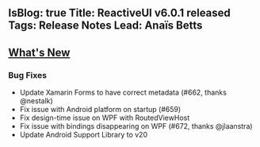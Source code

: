 IsBlog: true
Title: ReactiveUI v6.0.1 released
Tags: Release Notes
Lead: Anaïs Betts
---

## [What's New](https://github.com/reactiveui/ReactiveUI/compare/6.0.0...6.0.1)

### Bug Fixes
- Update Xamarin Forms to have correct metadata (#662, thanks @nestalk)
- Fix issue with Android platform on startup (#659)
- Fix design-time issue on WPF with RoutedViewHost
- Fix issue with bindings disappearing on WPF (#672, thanks @jlaanstra)
- Update Android Support Library to v20
